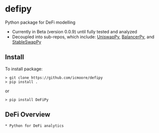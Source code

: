 # defipy
Python package for DeFi modelling
* Currently in Beta (version 0.0.9) until fully tested and analyzed
* Decoupled into sub-repos, which include: [UniswapPy](https://github.com/icmoore/uniswappy), 
[BalancerPy](https://github.com/icmoore/balancerpy), and [StableSwapPy](https://github.com/icmoore/stableswappy)

## Install
To install package:
```
> git clone https://github.com/icmoore/defipy
> pip install .
```
or
```
> pip install DeFiPy
```

## DeFi Overview
	* Python for DeFi analytics
